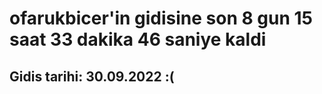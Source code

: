 # ofarukbicer'in gidisine son 8 gun 15 saat 33 dakika 46 saniye kaldi

## Gidis tarihi: 30.09.2022 :(